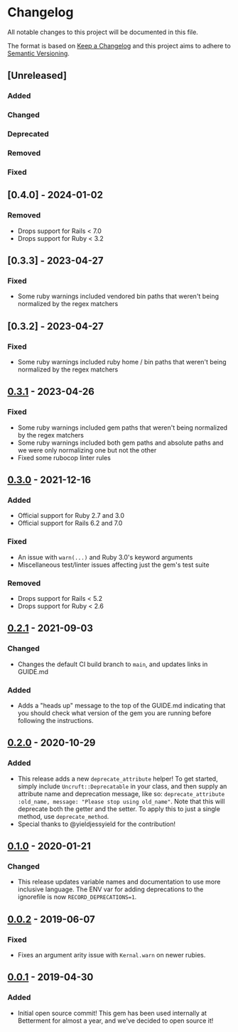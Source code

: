 # Changelog
All notable changes to this project will be documented in this file.

The format is based on [Keep a Changelog](http://keepachangelog.com/en/1.0.0/)
and this project aims to adhere to [Semantic Versioning](http://semver.org/spec/v2.0.0.html).

## [Unreleased]
### Added <!-- for new features. -->
### Changed <!-- for changes in existing functionality. -->
### Deprecated <!-- for soon-to-be removed features. -->
### Removed <!-- for now removed features. -->
### Fixed <!-- for any bug fixes. -->

## [0.4.0] - 2024-01-02
### Removed <!-- for now removed features. -->
- Drops support for Rails < 7.0
- Drops support for Ruby < 3.2

## [0.3.3] - 2023-04-27
### Fixed
- Some ruby warnings included vendored bin paths that weren't being normalized by the
  regex matchers

## [0.3.2] - 2023-04-27
### Fixed
- Some ruby warnings included ruby home / bin paths that weren't being normalized by the
  regex matchers

## [0.3.1] - 2023-04-26
### Fixed
- Some ruby warnings included gem paths that weren't being normalized by the
  regex matchers
- Some ruby warnings included both gem paths and absolute paths and we were
  only normalizing one but not the other
- Fixed some rubocop linter rules

## [0.3.0] - 2021-12-16
### Added
- Official support for Ruby 2.7 and 3.0
- Official support for Rails 6.2 and 7.0
### Fixed
- An issue with `warn(...)` and Ruby 3.0's keyword arguments
- Miscellaneous test/linter issues affecting just the gem's test suite
### Removed
- Drops support for Rails < 5.2
- Drops support for Ruby < 2.6

## [0.2.1] - 2021-09-03
### Changed
- Changes the default CI build branch to `main`, and updates links in GUIDE.md
### Added
- Adds a "heads up" message to the top of the GUIDE.md indicating that you
  should check what version of the gem you are running before following the
  instructions.

## [0.2.0] - 2020-10-29
### Added
- This release adds a new `deprecate_attribute` helper! To get started, simply
  include `Uncruft::Deprecatable` in your class, and then supply an attribute
  name and deprecation message, like so: `deprecate_attribute :old_name,
  message: "Please stop using old_name"`. Note that this will deprecate both
  the getter and the setter. To apply this to just a single method, use
  `deprecate_method`.
- Special thanks to @yieldjessyield for the contribution!

## [0.1.0] - 2020-01-21
### Changed
- This release updates variable names and documentation to use more inclusive
  language. The ENV var for adding deprecations to the ignorefile is now
  `RECORD_DEPRECATIONS=1`.

## [0.0.2] - 2019-06-07
### Fixed
- Fixes an argument arity issue with `Kernal.warn` on newer rubies.

## [0.0.1] - 2019-04-30
### Added
- Initial open source commit! This gem has been used internally at Betterment
  for almost a year, and we've decided to open source it!

[0.3.1]: https://github.com/betterment/uncruft/compare/v0.3.0...v0.3.1
[0.3.0]: https://github.com/betterment/uncruft/compare/v0.2.1...v0.3.0
[0.2.1]: https://github.com/betterment/uncruft/compare/v0.2.0...v0.2.1
[0.2.0]: https://github.com/betterment/uncruft/compare/v0.1.0...v0.2.0
[0.1.0]: https://github.com/betterment/uncruft/compare/v0.0.2...v0.1.0
[0.0.2]: https://github.com/betterment/uncruft/compare/v0.0.1...v0.0.2
[0.0.1]: https://github.com/betterment/uncruft/releases/tag/v0.0.1
